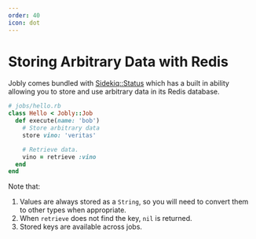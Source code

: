 ```yaml
---
order: 40
icon: dot
---
```


# Storing Arbitrary Data with Redis

Jobly comes bundled with [Sidekiq::Status](https://github.com/utgarda/sidekiq-status) which has a built in ability allowing you to store and use arbitrary data in its Redis database.

```ruby Example
# jobs/hello.rb
class Hello < Jobly::Job
  def execute(name: 'bob')
    # Store arbitrary data
    store vino: 'veritas'

    # Retrieve data.
    vino = retrieve :vino
  end
end
```

Note that:

1. Values are always stored as a `String`, so you will need to convert them to other types when appropriate.
2. When `retrieve` does not find the key, `nil` is returned.
3. Stored keys are available across jobs.
